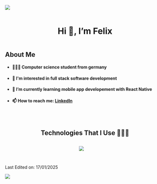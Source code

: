 
<!--horizontal divider(gradiant)-->
<img src="https://user-images.githubusercontent.com/73097560/115834477-dbab4500-a447-11eb-908a-139a6edaec5c.gif">

<!--h1 without bottom border-->
<div id="user-content-toc">
  <ul align="center">
    <summary><h1 style="display: inline-block">Hi 👋, I’m Felix</h1></summary>
  </ul>
</div>

<h2>About Me</h2>

- <h4>👨🏼‍🎓 Computer science student from germany</h4>
- <h4>👀 I'm interested in full stack software development</h4>
- <h4>📱 I’m currently learning mobile app developement with React Native</h4>
- <h4>📫 How to reach me: <a href="https://www.linkedin.com/in/felix-gahler-aa57b4302">LinkedIn</a></h4>

<br>

<!--h1 without bottom border-->
<div id="user-content-toc">
  <ul align="center">
    <summary><h2 style="display: inline-block">Technologies That I Use 👨🏻‍💻</h2></summary>
  </ul>
</div>
<!--tech stack icons-->
<p align="center">
  <a href="https://skillicons.dev">
    <img src="https://skillicons.dev/icons?i=discord,vscode,git,figma,html,css,js,py,nodejs,vuejs,react,express,java,postgres,unity,cs,dotnet&perline=14" />
  </a>
</p>

<br>

Last Edited on: 17/01/2025

<!--horizontal divider(gradiant)-->
<img src="https://user-images.githubusercontent.com/73097560/115834477-dbab4500-a447-11eb-908a-139a6edaec5c.gif">

<!---
felixgahler/felixgahler is a ✨ special ✨ repository because its `README.md` (this file) appears on your GitHub profile.
You can click the Preview link to take a look at your changes.
--->
